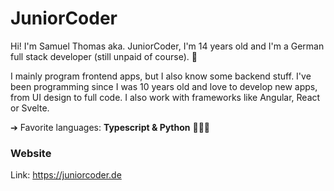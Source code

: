 # JuniorCoder
Hi! I'm Samuel Thomas aka. JuniorCoder, I'm 14 years old and I'm a German full stack developer (still unpaid of course). 🤖

I mainly program frontend apps, but I also know some backend stuff. I've been programming since I was 10 years old and love to develop new apps, from UI design to full code. I also work with frameworks like Angular, React or Svelte.

➔ Favorite languages: __Typescript & Python__ 👨🏼‍💻

### Website
Link: https://juniorcoder.de

